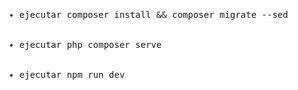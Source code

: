 <div>
    <p>
    <pre>
        <ul>
            <li>ejecutar composer install && composer migrate --sed</li>
            <li>ejecutar php composer serve</li>
            <li>ejecutar npm run dev</li>
        </ul>
    </pre>
    </p> 
</div>  
